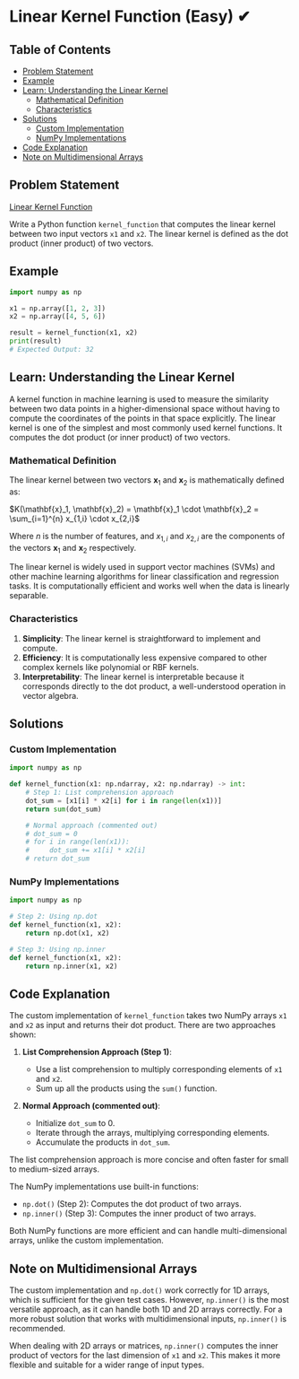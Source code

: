# Linear Kernel Function (Easy) ✔

## Table of Contents

- [Problem Statement](#problem-statement)
- [Example](#example)
- [Learn: Understanding the Linear Kernel](#learn-understanding-the-linear-kernel)
  - [Mathematical Definition](#mathematical-definition)
  - [Characteristics](#characteristics)
- [Solutions](#solutions)
  - [Custom Implementation](#custom-implementation)
  - [NumPy Implementations](#numpy-implementations)
- [Code Explanation](#code-explanation)
- [Note on Multidimensional Arrays](#note-on-multidimensional-arrays)

## Problem Statement

[Linear Kernel Function](https://www.deep-ml.com/problem/Linear%20Kernel)

Write a Python function `kernel_function` that computes the linear kernel between two input vectors `x1` and `x2`. The linear kernel is defined as the dot product (inner product) of two vectors.

## Example

```python
import numpy as np

x1 = np.array([1, 2, 3])
x2 = np.array([4, 5, 6])

result = kernel_function(x1, x2)
print(result)
# Expected Output: 32
```

## Learn: Understanding the Linear Kernel

A kernel function in machine learning is used to measure the similarity between two data points in a higher-dimensional space without having to compute the coordinates of the points in that space explicitly. The linear kernel is one of the simplest and most commonly used kernel functions. It computes the dot product (or inner product) of two vectors.

### Mathematical Definition

The linear kernel between two vectors $\mathbf{x}_1$ and $\mathbf{x}_2$ is mathematically defined as:

$K(\mathbf{x}_1, \mathbf{x}_2) = \mathbf{x}_1 \cdot \mathbf{x}_2 = \sum_{i=1}^{n} x_{1,i} \cdot x_{2,i}$

Where $n$ is the number of features, and $x_{1,i}$ and $x_{2,i}$ are the components of the vectors $\mathbf{x}_1$ and $\mathbf{x}_2$ respectively.

The linear kernel is widely used in support vector machines (SVMs) and other machine learning algorithms for linear classification and regression tasks. It is computationally efficient and works well when the data is linearly separable.

### Characteristics

1. **Simplicity**: The linear kernel is straightforward to implement and compute.
2. **Efficiency**: It is computationally less expensive compared to other complex kernels like polynomial or RBF kernels.
3. **Interpretability**: The linear kernel is interpretable because it corresponds directly to the dot product, a well-understood operation in vector algebra.

## Solutions

### Custom Implementation

```python
import numpy as np

def kernel_function(x1: np.ndarray, x2: np.ndarray) -> int:
    # Step 1: List comprehension approach
    dot_sum = [x1[i] * x2[i] for i in range(len(x1))]
    return sum(dot_sum)

    # Normal approach (commented out)
    # dot_sum = 0
    # for i in range(len(x1)):
    #     dot_sum += x1[i] * x2[i]
    # return dot_sum
```

### NumPy Implementations

```python
import numpy as np

# Step 2: Using np.dot
def kernel_function(x1, x2):
    return np.dot(x1, x2)

# Step 3: Using np.inner
def kernel_function(x1, x2):
    return np.inner(x1, x2)
```

## Code Explanation

The custom implementation of `kernel_function` takes two NumPy arrays `x1` and `x2` as input and returns their dot product. There are two approaches shown:

1. **List Comprehension Approach (Step 1)**:
   - Use a list comprehension to multiply corresponding elements of `x1` and `x2`.
   - Sum up all the products using the `sum()` function.

2. **Normal Approach (commented out)**:
   - Initialize `dot_sum` to 0.
   - Iterate through the arrays, multiplying corresponding elements.
   - Accumulate the products in `dot_sum`.

The list comprehension approach is more concise and often faster for small to medium-sized arrays.

The NumPy implementations use built-in functions:

- `np.dot()` (Step 2): Computes the dot product of two arrays.
- `np.inner()` (Step 3): Computes the inner product of two arrays.

Both NumPy functions are more efficient and can handle multi-dimensional arrays, unlike the custom implementation.

## Note on Multidimensional Arrays

The custom implementation and `np.dot()` work correctly for 1D arrays, which is sufficient for the given test cases. However, `np.inner()` is the most versatile approach, as it can handle both 1D and 2D arrays correctly. For a more robust solution that works with multidimensional inputs, `np.inner()` is recommended.

When dealing with 2D arrays or matrices, `np.inner()` computes the inner product of vectors for the last dimension of `x1` and `x2`. This makes it more flexible and suitable for a wider range of input types.